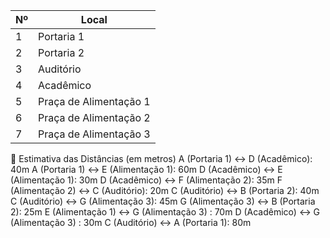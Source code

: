 | Nº | Local                  |
| -- | ---------------------- | 
| 1  | Portaria 1             | 
| 2  | Portaria 2             |
| 3  | Auditório              |
| 4  | Acadêmico              |
| 5  | Praça de Alimentação 1 |
| 6  | Praça de Alimentação 2 | 
| 7  | Praça de Alimentação 3 |


🔸 Estimativa das Distâncias (em metros)
A (Portaria 1) ↔ D (Acadêmico): 40m
A (Portaria 1) ↔ E (Alimentação 1): 60m
D (Acadêmico) ↔ E (Alimentação 1): 30m
D (Acadêmico) ↔ F (Alimentação 2): 35m
F (Alimentação 2) ↔ C (Auditório): 20m
C (Auditório) ↔ B (Portaria 2): 40m
C (Auditório) ↔ G (Alimentação 3): 45m
G (Alimentação 3) ↔ B (Portaria 2): 25m
E (Alimentação 1) ↔ G (Alimentação 3) : 70m
D (Acadêmico) ↔ G (Alimentação 3) : 30m
C (Auditório) ↔ A (Portaria 1): 80m